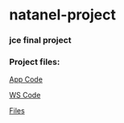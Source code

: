 natanel-project
===============

<h3>jce final project</h3>

<h3>Project files:</h3>
<a href="https://github.com/sergey-korchagin/natanel-project/tree/master/App%20Code/Natanel">App Code</a>
<p>
<a href="https://github.com/sergey-korchagin/natanel-project/tree/master/WS%20Code/WcfService">WS Code</a>
<p>
<a href="https://github.com/sergey-korchagin/natanel-project/tree/master/Doc%20Files">Files</a>

